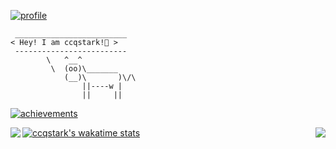 <a href="https://komarev.com/ghpvc/?username=ccqstark"><img src="https://komarev.com/ghpvc/?username=ccqstark" alt="profile"></a>
```
 _________________________
< Hey! I am ccqstark!🤣 >
 -------------------------
        \   ^__^
         \  (oo)\_______
            (__)\       )\/\
                ||----w |
                ||     ||
```

<a href="https://github.com/ccqstark"><img src="https://github-profile-trophy.vercel.app/?username=ccqstark&row=1&theme=flat" alt="achievements"></a>

<a href="https://ccqstark.github.io/">
  <img align="left" src="https://github-readme-stats.vercel.app/api?username=ccqstark&count_private=true&show_icons=true&theme=flag-india" />
</a>

<a href="https://ccqstark.github.io/">
  <img align="right" src="https://github-readme-stats.vercel.app/api/top-langs/?username=ccqstark&hide=html,jupyter%20notebook,scss,python,typescript" />
</a>

<!--
**ccqstark/ccqstark** is a ✨ _special_ ✨ repository because its `README.md` (this file) appears on your GitHub profile.

Here are some ideas to get you started:


- 🔭 I’m currently working on ...
- 🌱 I’m currently learning ...
- 👯 I’m looking to collaborate on ...
- 🤔 I’m looking for help with ...
- 💬 Ask me about ...
- 📫 How to reach me: ...
- 😄 Pronouns: ...
- ⚡ Fun fact: ...
-->

[![ccqstark's wakatime stats](https://github-readme-stats.vercel.app/api/wakatime?username=ccqstark)](https://wakatime.com/@ccqstark)
